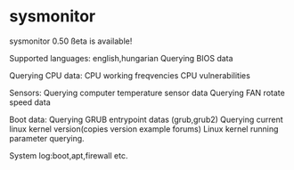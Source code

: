 # sysmonitor
sysmonitor 0.50 ßeta is available!

Supported languages: english,hungarian
Querying BIOS data

Querying CPU data:
CPU working freqvencies
CPU vulnerabilities

Sensors:
Querying computer temperature sensor data
Querying FAN rotate speed data

Boot data:
Querying GRUB entrypoint datas (grub,grub2)
Querying current linux kernel version(copies version example forums)
Linux kernel running parameter querying.

System log:boot,apt,firewall etc.
